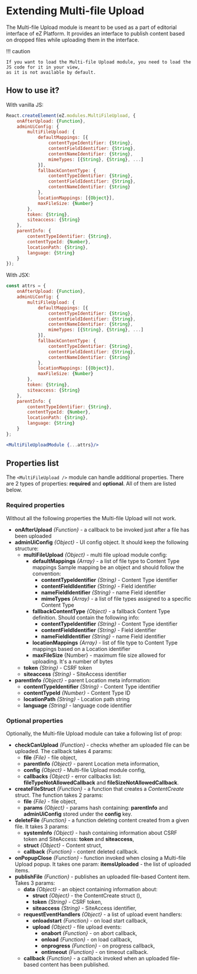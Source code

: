 # Extending Multi-file Upload

The Multi-file Upload module is meant to be used as a part of editorial interface of eZ Platform.
It provides an interface to publish content based on dropped files while uploading them in the interface.

!!! caution

    If you want to load the Multi-file Upload module, you need to load the JS code for it in your view,
    as it is not available by default.

## How to use it?

With vanilla JS:

``` js
React.createElement(eZ.modules.MultiFileUpload, {
    onAfterUpload: {Function},
    adminUiConfig: {
        multiFileUpload: {
            defaultMappings: [{
                contentTypeIdentifier: {String},
                contentFieldIdentifier: {String},
                contentNameIdentifier: {String},
                mimeTypes: [{String}, {String}, ...]
            }],
            fallbackContentType: {
                contentTypeIdentifier: {String},
                contentFieldIdentifier: {String},
                contentNameIdentifier: {String}
            },
            locationMappings: [{Object}],
            maxFileSize: {Number}
        },
        token: {String},
        siteaccess: {String}
    },
    parentInfo: {
        contentTypeIdentifier: {String},
        contentTypeId: {Number},
        locationPath: {String},
        language: {String}
    }
});
```

With JSX:

``` jsx
const attrs = {
    onAfterUpload: {Function},
    adminUiConfig: {
        multiFileUpload: {
            defaultMappings: [{
                contentTypeIdentifier: {String},
                contentFieldIdentifier: {String},
                contentNameIdentifier: {String},
                mimeTypes: [{String}, {String}, ...]
            }],
            fallbackContentType: {
                contentTypeIdentifier: {String},
                contentFieldIdentifier: {String},
                contentNameIdentifier: {String}
            },
            locationMappings: [{Object}],
            maxFileSize: {Number}
        },
        token: {String},
        siteaccess: {String}
    },
    parentInfo: {
        contentTypeIdentifier: {String},
        contentTypeId: {Number},
        locationPath: {String},
        language: {String}
    }
};

<MultiFileUploadModule {...attrs}/>
```

## Properties list

The `<MultiFileUpload />` module can handle additional properties.
There are 2 types of properties: **required** and **optional**. All of them are listed below.

### Required properties

Without all the following properties the Multi-file Upload will not work.

- **onAfterUpload** _{Function}_ - a callback to be invoked just after a file has been uploaded
- **adminUiConfig** _{Object}_ - UI config object. It should keep the following structure:
    - **multiFileUpload** _{Object}_  - multi file upload module config:
        - **defaultMappings** _{Array}_ - a list of file type to Content Type mappings
        Sample mapping be an object and should follow the convention:
            - **contentTypeIdentifier** _{String}_ - Content Type identifier
            - **contentFieldIdentifier** _{String}_ - Field identifier
            - **nameFieldIdentifier** _{String}_ - name Field identifier
            - **mimeTypes** _{Array}_ - a list of file types assigned to a specific Content Type
        - **fallbackContentType** _{Object}_ - a fallback Content Type definition. Should contain the following info:
            - **contentTypeIdentifier** _{String}_ - Content Type identifier
            - **contentFieldIdentifier** _{String}_ - Field identifier
            - **nameFieldIdentifier** _{String}_ - name Field identifier
        - **locationMappings** _{Array}_ - list of file type to Content Type mappings based on a Location identifier
        - **maxFileSize** {Number} - maximum file size allowed for uploading. It's a number of bytes
    - **token** _{String}_ - CSRF token
    - **siteaccess** _{String}_ - SiteAccess identifier
- **parentInfo** _{Object}_ - parent Location meta information:
    - **contentTypeIdentifier** _{String}_ - Content Type identifier
    - **contentTypeId** _{Number}_ - Content Type ID
    - **locationPath** _{String}_ - Location path string
    - **language** _{String}_ - language code identifier

### Optional properties

Optionally, the Multi-file Upload module can take a following list of prop:

- **checkCanUpload** _{Function}_ - checks whether am uploaded file can be uploaded. The callback takes 4 params:
    - **file** _{File}_ - file object,
    - **parentInfo** _{Object}_ - parent Location meta information,
    - **config** _{Object}_ - Multi-file Upload module config,
    - **callbacks** _{Object}_ - error callbacks list: **fileTypeNotAllowedCallback** and **fileSizeNotAllowedCallback**.
- **createFileStruct** _{Function}_ - a function that creates a _ContentCreate_ struct. The function takes 2 params:
    - **file** _{File}_ - file object,
    - **params** _{Object}_ - params hash containing: **parentInfo** and **adminUiConfig** stored under the **config** key.
- **deleteFile** _{Function}_ - a function deleting content created from a given file. It takes 3 params:
    - **systemInfo** _{Object}_ - hash containing information about CSRF token and SiteAccess: **token** and **siteaccess**,
    - **struct** _{Object}_ - Content struct,
    - **callback** _{Function}_ - content deleted callback.
- **onPopupClose** _{Function}_ - function invoked when closing a Multi-file Upload popup. It takes one param: **itemsUploaded** - the list of uploaded items.
- **publishFile** _{Function}_ - publishes an uploaded file-based Content item. Takes 3 params:
    - **data** _{Object}_ - an object containing information about:
        - **struct** _{Object}_ - the ContentCreate struct (),
        - **token** _{String}_ - CSRF token,
        - **siteaccess** _{String}_ - SiteAccess identifier,
    - **requestEventHandlers** _{Object}_ - a list of upload event handlers:
        - **onloadstart** _{Function}_ - on load start callback,
        - **upload** _{Object}_ - file upload events:
            - **onabort** _{Function}_ - on abort callback,
            - **onload** _{Function}_ - on load callback,
            - **onprogress** _{Function}_ - on progress callback,
            - **ontimeout** _{Function}_ - on timeout callback.
    - **callback** _{Function}_ - a callback invoked when an uploaded file-based content has been published.
